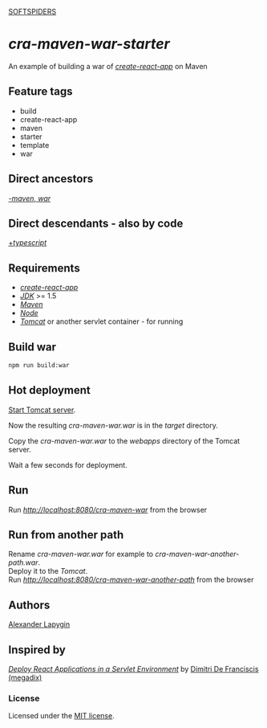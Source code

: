 [SOFTSPIDERS](https://github.com/softspiders/softspiders)

# *cra-maven-war-starter*

An example of building a war of [*create-react-app*](https://github.com/facebook/create-react-app) on Maven

## Feature tags

- build
- create-react-app
- maven
- starter
- template
- war


## Direct ancestors

[-*maven*, *war*](https://github.com/softspiders/cra-starter)

## Direct descendants - also by code

[+*typescript*](https://github.com/softspiders/cra-ts-maven-war-starter)

## Requirements

* [*create-react-app*](https://facebook.github.io/create-react-app/)
* [*JDK*](https://java.com/ru/download/) >= 1.5
* [*Maven*](https://maven.apache.org/)
* [*Node*](https://nodejs.org/en/download/package-manager/)
* [*Tomcat*](http://tomcat.apache.org/) or another servlet container - for running

## Build war

```sh
npm run build:war
```


## Hot deployment

[Start Tomcat server](https://www.webucator.com/how-to/how-start-stop-apache-tomcat-from-the-command-line-windows.cfm).
  
Now the resulting *cra-maven-war.war* is in the *target* directory.
  
Copy the *cra-maven-war.war* to the *webapps* directory of the Tomcat server.

Wait a few seconds for deployment.

## Run

Run [*http://localhost:8080/cra-maven-war*](http://localhost:8080/cra-maven-war) from the browser

## Run from another path

Rename *cra-maven-war.war* for example to *cra-maven-war-another-path.war*.  
Deploy it to the *Tomcat*.  
Run [*http://localhost:8080/cra-maven-war-another-path*](http://localhost:8080/cra-maven-war-another-path) from the browser



## Authors

[Alexander Lapygin](https://github.com/AlexanderLapygin)

## Inspired by

[*Deploy React Applications in a Servlet Environment*](https://www.megadix.it/blog/create-react-app-servlet/) by
[Dimitri De Franciscis (megadix)](https://github.com/megadix)

### License

Licensed under the [MIT license](./LICENSE). 

